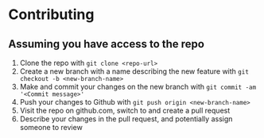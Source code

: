 # Contributing

## Assuming you have access to the repo
1. Clone the repo with `git clone <repo-url>`
2. Create a new branch with a name describing the new feature with `git checkout -b <new-branch-name>`
3. Make and commit your changes on the new branch with `git commit -am '<Commit message>'`
4. Push your changes to Github with `git push origin <new-branch-name>`
5. Visit the repo on github.com, switch to <new-branch-name> and create a pull request
6. Describe your changes in the pull request, and potentially assign someone to review
